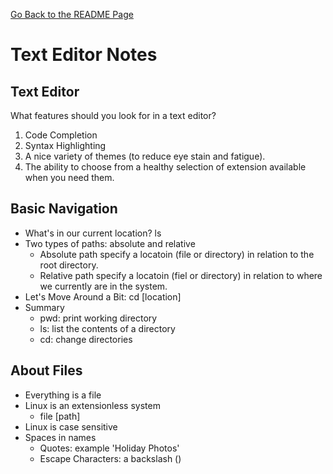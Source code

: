 [Go Back to the README Page](https://mbehi.github.io/reading-notes/)

# Text Editor Notes

## Text Editor
What features should you look for in a text editor? 
1. Code Completion
1. Syntax Highlighting
1. A nice variety of themes (to reduce eye stain and fatigue). 
1. The ability to choose from a healthy selection of extension available when you need them.

## Basic Navigation
- What's in our current location? ls
- Two types of paths: absolute and relative
  - Absolute path specify a locatoin (file or directory) in relation to the root directory.
  - Relative path specify a locatoin (fiel or directory) in relation to where we currently are in the system.
- Let's Move Around a Bit: cd [location]
- Summary
  - pwd: print working directory
  - ls: list the contents of a directory
  - cd: change directories

## About Files
- Everything is a file
- Linux is an extensionless system
  - file [path]
- Linux is case sensitive
- Spaces in names
  - Quotes: example 'Holiday Photos'
  - Escape Characters: a backslash (\)
 
